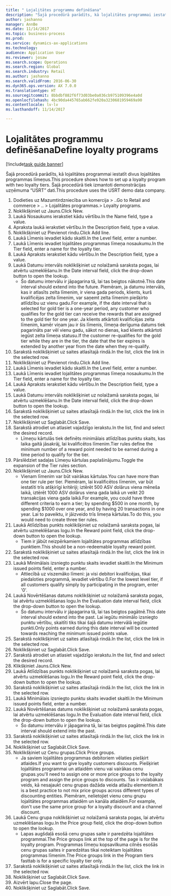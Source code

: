 ```yaml
--- 
title: " Lojalitātes programmu definēšana"
description: "Šajā procedūrā parādīts, kā lojalitātes programmai iestatīt divus lojalitātes programmas līmeņus."
author: jashanno
manager: AnnBe
ms.date: 11/14/2017
ms.topic: business-process
ms.prod: 
ms.service: dynamics-ax-applications
ms.technology: 
audience: Application User
ms.reviewer: josaw
ms.search.scope: Operations
ms.search.region: Global
ms.search.industry: Retail
ms.author: jashanno
ms.search.validFrom: 2016-06-30
ms.dyn365.ops.version: AX 7.0.0
ms.translationtype: HT
ms.sourcegitcommit: 8bbdbf882f6f73d03be0a036cb975109396e4a0d
ms.openlocfilehash: 4bc90da445765ab662fe920a3230681959469a90
ms.contentlocale: lv-lv
ms.lasthandoff: 11/14/2017

---
```

# <a name="define-loyalty-programs"></a><span data-ttu-id="43329-103"> Lojalitātes programmu definēšana</span><span class="sxs-lookup"><span data-stu-id="43329-103">Define loyalty programs</span></span>

[!include[task guide banner](../includes/task-guide-banner.md)]

<span data-ttu-id="43329-104">Šajā procedūrā parādīts, kā lojalitātes programmai iestatīt divus lojalitātes programmas līmeņus.</span><span class="sxs-lookup"><span data-stu-id="43329-104">This procedure shows how to set up a loyalty program with two loyalty tiers.</span></span> <span data-ttu-id="43329-105">Šajā procedūrā tiek izmantoti demonstrācijas uzņēmuma “USRT” dati.</span><span class="sxs-lookup"><span data-stu-id="43329-105">This procedure uses the USRT demo data company.</span></span>

1. <span data-ttu-id="43329-106">Dodieties uz Mazumtirdzniecība un komercija > ..</span><span class="sxs-lookup"><span data-stu-id="43329-106">Go to Retail and commerce > ..</span></span> <span data-ttu-id="43329-107">> Lojalitātes programmas.</span><span class="sxs-lookup"><span data-stu-id="43329-107">> Loyalty programs.</span></span>
2. <span data-ttu-id="43329-108">Noklikšķiniet uz Jauns.</span><span class="sxs-lookup"><span data-stu-id="43329-108">Click New.</span></span>
3. <span data-ttu-id="43329-109">Laukā Nosaukums ierakstiet kādu vērtību.</span><span class="sxs-lookup"><span data-stu-id="43329-109">In the Name field, type a value.</span></span>
4. <span data-ttu-id="43329-110">Apraksta laukā ierakstiet vērtību.</span><span class="sxs-lookup"><span data-stu-id="43329-110">In the Description field, type a value.</span></span>
5. <span data-ttu-id="43329-111">Noklikšķiniet uz Pievienot rindu.</span><span class="sxs-lookup"><span data-stu-id="43329-111">Click Add line.</span></span>
6. <span data-ttu-id="43329-112">Laukā Līmenis ievadiet kādu skaitli.</span><span class="sxs-lookup"><span data-stu-id="43329-112">In the Level field, enter a number.</span></span>
7. <span data-ttu-id="43329-113">Laukā Līmenis ievadiet lojalitātes programmas līmeņa nosaukumu.</span><span class="sxs-lookup"><span data-stu-id="43329-113">In the Tier field, enter a name for the loyalty tier.</span></span>
8. <span data-ttu-id="43329-114">Laukā Apraksts ierakstiet kādu vērtību.</span><span class="sxs-lookup"><span data-stu-id="43329-114">In the Description field, type a value.</span></span>
9. <span data-ttu-id="43329-115">Laukā Datumu intervāls noklikšķiniet uz nolaižamā saraksta pogas, lai atvērtu uzmeklēšanu.</span><span class="sxs-lookup"><span data-stu-id="43329-115">In the Date interval field, click the drop-down button to open the lookup.</span></span>
    * <span data-ttu-id="43329-116">Šo datumu intervālu ir jāpagarina tā, lai tas beigtos nākotnē.</span><span class="sxs-lookup"><span data-stu-id="43329-116">This date interval should extend into the future.</span></span> <span data-ttu-id="43329-117">Piemēram, ja datumu intervāls, kas ir atlasīts zelta līmenim, ir viena gada periods, klients, kurš kvalificējas zelta līmenim, var saņemt zelta līmenim piešķirto atlīdzību uz vienu gadu.</span><span class="sxs-lookup"><span data-stu-id="43329-117">For example, if the date interval that is selected for gold tier is a one-year period, any customer who qualifies for the gold tier can receive the rewards that are assigned to the gold tier for one year.</span></span> <span data-ttu-id="43329-118">Ja klients atkārtoti kvalificējas zelta līmenim, kamēr viņam jau ir šis līmenis, līmeņa derīguma datums tiek pagarināts par vēl vienu gadu, sākot no dienas, kad klients atkārtoti iegūst zelta līmeņa statusu.</span><span class="sxs-lookup"><span data-stu-id="43329-118">If the customer re-qualifies for the gold tier while they are in the tier, the date that the tier expires is extended by another year from the date when they re-qualify.</span></span>  
10. <span data-ttu-id="43329-119">Sarakstā noklikšķiniet uz saites atlasītajā rindā.</span><span class="sxs-lookup"><span data-stu-id="43329-119">In the list, click the link in the selected row.</span></span>
11. <span data-ttu-id="43329-120">Noklikšķiniet uz Pievienot rindu.</span><span class="sxs-lookup"><span data-stu-id="43329-120">Click Add line.</span></span>
12. <span data-ttu-id="43329-121">Laukā Līmenis ievadiet kādu skaitli.</span><span class="sxs-lookup"><span data-stu-id="43329-121">In the Level field, enter a number.</span></span>
13. <span data-ttu-id="43329-122">Laukā Līmenis ievadiet lojalitātes programmas līmeņa nosaukumu.</span><span class="sxs-lookup"><span data-stu-id="43329-122">In the Tier field, enter a name for the loyalty tier.</span></span>
14. <span data-ttu-id="43329-123">Laukā Apraksts ierakstiet kādu vērtību.</span><span class="sxs-lookup"><span data-stu-id="43329-123">In the Description field, type a value.</span></span>
15. <span data-ttu-id="43329-124">Laukā Datumu intervāls noklikšķiniet uz nolaižamā saraksta pogas, lai atvērtu uzmeklēšanu.</span><span class="sxs-lookup"><span data-stu-id="43329-124">In the Date interval field, click the drop-down button to open the lookup.</span></span>
16. <span data-ttu-id="43329-125">Sarakstā noklikšķiniet uz saites atlasītajā rindā.</span><span class="sxs-lookup"><span data-stu-id="43329-125">In the list, click the link in the selected row.</span></span>
17. <span data-ttu-id="43329-126">Noklikšķiniet uz Saglabāt.</span><span class="sxs-lookup"><span data-stu-id="43329-126">Click Save.</span></span>
18. <span data-ttu-id="43329-127">Sarakstā atrodiet un atlasiet vajadzīgo ierakstu.</span><span class="sxs-lookup"><span data-stu-id="43329-127">In the list, find and select the desired record.</span></span>
    * <span data-ttu-id="43329-128">Līmeņu kārtulās tiek definēts minimālais atlīdzības punktu skaits, kas laika gaitā jāsakrāj, lai kvalificētos līmenim.</span><span class="sxs-lookup"><span data-stu-id="43329-128">Tier rules define the minimum number of a reward point needed to be earned during a time period to qualify for the tier.</span></span>  
19. <span data-ttu-id="43329-129">Pārslēdziet sadaļas Līmeņu kārtulas paplašinājumu.</span><span class="sxs-lookup"><span data-stu-id="43329-129">Toggle the expansion of the Tier rules section.</span></span>
20. <span data-ttu-id="43329-130">Noklikšķiniet uz Jauns.</span><span class="sxs-lookup"><span data-stu-id="43329-130">Click New.</span></span>
    * <span data-ttu-id="43329-131">Vienam līmenim var būt vairākas kārtulas.</span><span class="sxs-lookup"><span data-stu-id="43329-131">You can have more than one tier rule per tier.</span></span> <span data-ttu-id="43329-132">Piemēram, lai kvalificētos līmenim, var būt iestatīti trīs atšķirīgi kritēriji; iztērēt 500 ASV dolārus viena mēneša laikā, iztērēt 1000 ASV dolārus viena gada laikā un veikt 20 transakcijas viena gada laikā.</span><span class="sxs-lookup"><span data-stu-id="43329-132">For example, you could have three different criteria to earn a tier; by spending $500 in one month, by spending $1000 over one year, and by having 20 transactions in one year.</span></span> <span data-ttu-id="43329-133">Lai to paveiktu, ir jāizveido trīs limeņa kārtulas.</span><span class="sxs-lookup"><span data-stu-id="43329-133">To do this, you would need to create three tier rules.</span></span>  
21. <span data-ttu-id="43329-134">Laukā Atlīdzības punkts noklikšķiniet uz nolaižamā saraksta pogas, lai atvērtu uzmeklēšanas logu.</span><span class="sxs-lookup"><span data-stu-id="43329-134">In the Reward point field, click the drop-down button to open the lookup.</span></span>
    * <span data-ttu-id="43329-135">Tiem ir jābūt neizpērkamiem lojalitātes programmas atlīdzības punktiem.</span><span class="sxs-lookup"><span data-stu-id="43329-135">This should be a non-redeemable loyalty reward point.</span></span>  
22. <span data-ttu-id="43329-136">Sarakstā noklikšķiniet uz saites atlasītajā rindā.</span><span class="sxs-lookup"><span data-stu-id="43329-136">In the list, click the link in the selected row.</span></span>
23. <span data-ttu-id="43329-137">Laukā Minimālais izsniegto punktu skaits ievadiet skaitli.</span><span class="sxs-lookup"><span data-stu-id="43329-137">In the Minimum issued points field, enter a number.</span></span>
    * <span data-ttu-id="43329-138">Attiecībā uz viszemāko līmeni: ja visi debitori kvalificējas, tikai piedaloties programmā, ievadiet vērtību 0.</span><span class="sxs-lookup"><span data-stu-id="43329-138">For the lowest level tier, if all customers qualify simply by participating in the program, enter '0'.</span></span>  
24. <span data-ttu-id="43329-139">Laukā Novērtēšanas datums noklikšķiniet uz nolaižamā saraksta pogas, lai atvērtu uzmeklēšanas logu.</span><span class="sxs-lookup"><span data-stu-id="43329-139">In the Evaluation date interval field, click the drop-down button to open the lookup.</span></span>
    * <span data-ttu-id="43329-140">Šo datumu intervālu ir jāpagarina tā, lai tas beigtos pagātnē.</span><span class="sxs-lookup"><span data-stu-id="43329-140">This date interval should extend into the past.</span></span> <span data-ttu-id="43329-141">Lai iegūtu minimālo izsniegto punktu vērtību, skaitīti tiks tikai šajā datumu intervālā iegūtie punkti.</span><span class="sxs-lookup"><span data-stu-id="43329-141">Only points earned during this date interval will be counted towards reaching the minimum issued points value.</span></span>  
25. <span data-ttu-id="43329-142">Sarakstā noklikšķiniet uz saites atlasītajā rindā.</span><span class="sxs-lookup"><span data-stu-id="43329-142">In the list, click the link in the selected row.</span></span>
26. <span data-ttu-id="43329-143">Noklikšķiniet uz Saglabāt.</span><span class="sxs-lookup"><span data-stu-id="43329-143">Click Save.</span></span>
27. <span data-ttu-id="43329-144">Sarakstā atrodiet un atlasiet vajadzīgo ierakstu.</span><span class="sxs-lookup"><span data-stu-id="43329-144">In the list, find and select the desired record.</span></span>
28. <span data-ttu-id="43329-145">Klikšķiniet Jauns.</span><span class="sxs-lookup"><span data-stu-id="43329-145">Click New.</span></span>
29. <span data-ttu-id="43329-146">Laukā Atlīdzības punkts noklikšķiniet uz nolaižamā saraksta pogas, lai atvērtu uzmeklēšanas logu.</span><span class="sxs-lookup"><span data-stu-id="43329-146">In the Reward point field, click the drop-down button to open the lookup.</span></span>
30. <span data-ttu-id="43329-147">Sarakstā noklikšķiniet uz saites atlasītajā rindā.</span><span class="sxs-lookup"><span data-stu-id="43329-147">In the list, click the link in the selected row.</span></span>
31. <span data-ttu-id="43329-148">Laukā Minimālais izsniegto punktu skaits ievadiet skaitli.</span><span class="sxs-lookup"><span data-stu-id="43329-148">In the Minimum issued points field, enter a number.</span></span>
32. <span data-ttu-id="43329-149">Laukā Novērtēšanas datums noklikšķiniet uz nolaižamā saraksta pogas, lai atvērtu uzmeklēšanas logu.</span><span class="sxs-lookup"><span data-stu-id="43329-149">In the Evaluation date interval field, click the drop-down button to open the lookup.</span></span>
    * <span data-ttu-id="43329-150">Šo datumu intervālu ir jāpagarina tā, lai tas beigtos pagātnē.</span><span class="sxs-lookup"><span data-stu-id="43329-150">This date interval should extend into the past.</span></span>  
33. <span data-ttu-id="43329-151">Sarakstā noklikšķiniet uz saites atlasītajā rindā.</span><span class="sxs-lookup"><span data-stu-id="43329-151">In the list, click the link in the selected row.</span></span>
34. <span data-ttu-id="43329-152">Noklikšķiniet uz Saglabāt.</span><span class="sxs-lookup"><span data-stu-id="43329-152">Click Save.</span></span>
35. <span data-ttu-id="43329-153">Noklikšķiniet uz Cenu grupas.</span><span class="sxs-lookup"><span data-stu-id="43329-153">Click Price groups.</span></span>
    * <span data-ttu-id="43329-154">Ja saviem lojalitātes programmas debitoriem vēlaties piešķirt atlaides.</span><span class="sxs-lookup"><span data-stu-id="43329-154">If you want to give loyalty customers discounts.</span></span> <span data-ttu-id="43329-155">Piešķiriet lojalitātes programmai un atlaidēm vienu vai vairākas cenu grupas.</span><span class="sxs-lookup"><span data-stu-id="43329-155">you'll need to assign one or more price groups to the loyalty program and assign the price groups to discounts.</span></span> <span data-ttu-id="43329-156">Tas ir vislabākais veids, kā nesajaukt cenu grupas dažāda veida atlaižu elementiem.</span><span class="sxs-lookup"><span data-stu-id="43329-156">It is a best practice to not mix price groups across different types of discounting entities.</span></span>  <span data-ttu-id="43329-157">Piemēram, nelietojiet vienu cenu grupu lojalitātes programmas atlaidēm un kanāla atlaidēm.</span><span class="sxs-lookup"><span data-stu-id="43329-157">For example, don't use the same price group for a loyalty discount and a channel discount.</span></span>  
36. <span data-ttu-id="43329-158">Laukā Cenu grupa noklikšķiniet uz nolaižamā saraksta pogas, lai atvērtu uzmeklēšanas logu.</span><span class="sxs-lookup"><span data-stu-id="43329-158">In the Price group field, click the drop-down button to open the lookup.</span></span>
    * <span data-ttu-id="43329-159">Lapas augšdaļā esošā cenu grupas saite ir paredzēta lojalitātes programmai.</span><span class="sxs-lookup"><span data-stu-id="43329-159">The Price groups link at the top of the page is for the loyalty program.</span></span> <span data-ttu-id="43329-160">Programmas līmeņu kopsavilkuma cilnēs esošās cenu grupas saites ir paredzētas tikai noteiktam lojalitātes programmas līmenim.</span><span class="sxs-lookup"><span data-stu-id="43329-160">The Price groups link in the Program tiers fasttab is for a specific loyalty tier only.</span></span>  
37. <span data-ttu-id="43329-161">Sarakstā noklikšķiniet uz saites atlasītajā rindā.</span><span class="sxs-lookup"><span data-stu-id="43329-161">In the list, click the link in the selected row.</span></span>
38. <span data-ttu-id="43329-162">Noklikšķiniet uz Saglabāt.</span><span class="sxs-lookup"><span data-stu-id="43329-162">Click Save.</span></span>
39. <span data-ttu-id="43329-163">Aizvērt lapu.</span><span class="sxs-lookup"><span data-stu-id="43329-163">Close the page.</span></span>
40. <span data-ttu-id="43329-164">Noklikšķiniet uz Saglabāt.</span><span class="sxs-lookup"><span data-stu-id="43329-164">Click Save.</span></span>



